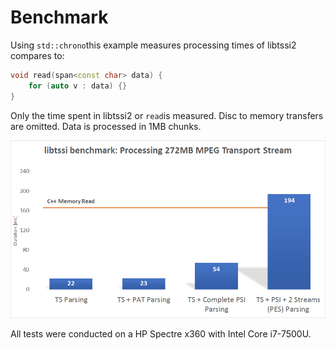 # Benchmark

Using `std::chrono`this example measures processing times of libtssi2 compares to:

```c++
void read(span<const char> data) {
	for (auto v : data) {}
}
```

Only the time spent in libtssi2 or `read`is measured. Disc to memory transfers are omitted. Data is processed in 1MB chunks.

![libtssi benchmark](./benchmark.png)

All tests were conducted on a HP Spectre x360 with Intel Core i7-7500U. 